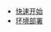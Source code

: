 <!-- docs/_sidebar.md -->

- [快速开始](/zh-cn/quick-start/quick-start.md)
- [环境部署](/zh-cn/env-doc/env-doc.md)